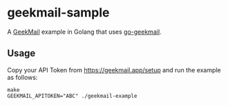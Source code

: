# geekmail-sample
A [GeekMail](https://geekmail.app/) example in Golang that uses [go-geekmail](https://github.com/geekmail/go-geekmail).

## Usage
Copy your API Token from https://geekmail.app/setup and run the example as follows:
```
make
GEEKMAIL_APITOKEN="ABC" ./geekmail-example
```
